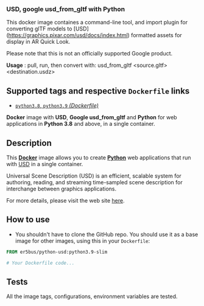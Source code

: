 ### USD, google usd_from_gltf with Python

This docker image containes a command-line tool, and import plugin for converting glTF models to [USD] (https://graphics.pixar.com/usd/docs/index.html) formatted assets for display in AR Quick Look.

Please note that this is not an officially supported Google product.

**Usage** : pull, run, then convert with: usd_from_gltf <source.gltf> <destination.usdz>


## Supported tags and respective `Dockerfile` links

* [`python3.8`, `python3.9` _(Dockerfile)_]()

**Docker** image with **USD**, **Google usd_from_gltf** and **Python** for web applications in **Python 3.8** and above, in a single container.

## Description

This [**Docker**](https://www.docker.com/) image allows you to create [**Python**](https://www.python.org/) web applications that run with [USD](https://github.com/PixarAnimationStudios/USD) in a single container.

Universal Scene Description (USD) is an efficient, scalable system for authoring, reading, and streaming time-sampled scene description for interchange between graphics applications.

For more details, please visit the web site [here](https://graphics.pixar.com/usd/release/index.html).

## How to use

* You shouldn't have to clone the GitHub repo. You should use it as a base image for other images, using this in your `Dockerfile`:

```Dockerfile
FROM er5bus/python-usd:python3.9-slim

# Your Dockerfile code...

```

## Tests

All the image tags, configurations, environment variables are tested.
